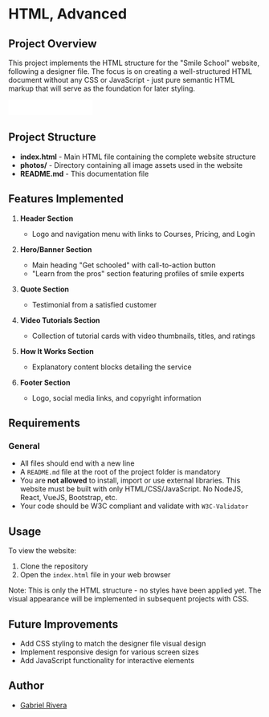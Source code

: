 # HTML, Advanced

## Project Overview

This project implements the HTML structure for the "Smile School" website, following a designer file. The focus is on creating a well-structured HTML document without any CSS or JavaScript - just pure semantic HTML markup that will serve as the foundation for later styling.

![Smile School Website](./photos/logo.png)

## Project Structure

- **index.html** - Main HTML file containing the complete website structure
- **photos/** - Directory containing all image assets used in the website
- **README.md** - This documentation file

## Features Implemented

1. **Header Section**
   - Logo and navigation menu with links to Courses, Pricing, and Login

2. **Hero/Banner Section**
   - Main heading "Get schooled" with call-to-action button
   - "Learn from the pros" section featuring profiles of smile experts

3. **Quote Section**
   - Testimonial from a satisfied customer

4. **Video Tutorials Section**
   - Collection of tutorial cards with video thumbnails, titles, and ratings

5. **How It Works Section**
   - Explanatory content blocks detailing the service

6. **Footer Section**
   - Logo, social media links, and copyright information

## Requirements

### General

- All files should end with a new line
- A `README.md` file at the root of the project folder is mandatory
- You are **not allowed** to install, import or use external libraries. This website must be built with only HTML/CSS/JavaScript. No NodeJS, React, VueJS, Bootstrap, etc.
- Your code should be W3C compliant and validate with `W3C-Validator`

## Usage

To view the website:

1. Clone the repository
2. Open the `index.html` file in your web browser

Note: This is only the HTML structure - no styles have been applied yet. The visual appearance will be implemented in subsequent projects with CSS.

## Future Improvements

- Add CSS styling to match the designer file visual design
- Implement responsive design for various screen sizes
- Add JavaScript functionality for interactive elements

## Author

- [Gabriel Rivera](https://github.com/Gabyriv)